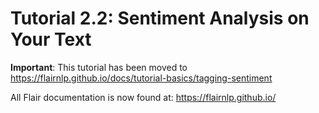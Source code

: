 # Tutorial 2.2: Sentiment Analysis on Your Text

**Important**: This tutorial has been moved to https://flairnlp.github.io/docs/tutorial-basics/tagging-sentiment

All Flair documentation is now found at: https://flairnlp.github.io/

